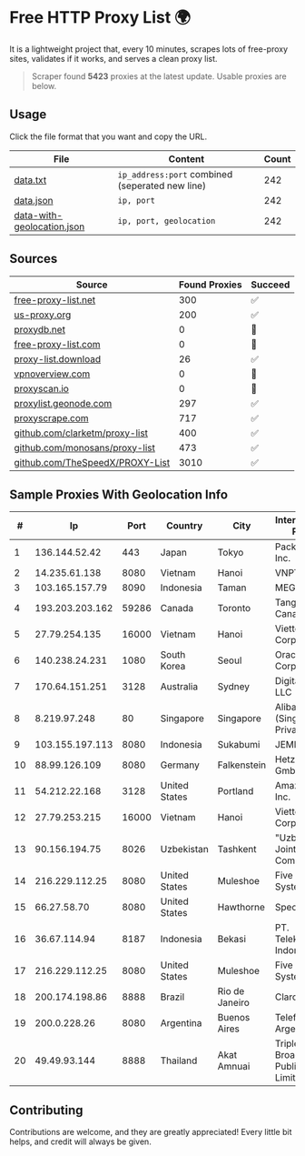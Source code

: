 
# Free HTTP Proxy List 🌍

It is a lightweight project that, every 10 minutes, scrapes lots of free-proxy sites, validates if it works, and serves a clean proxy list.


> Scraper found **5423** proxies at the latest update. Usable proxies are below.

## Usage

Click the file format that you want and copy the URL.


|File|Content|Count|
|----|-------|-----|
|[data.txt](https://raw.githubusercontent.com/themiralay/Proxy-List-World/master/data.txt)|`ip_address:port` combined (seperated new line)|242|
|[data.json](https://raw.githubusercontent.com/themiralay/Proxy-List-World/master/data.json)|`ip, port`|242|
|[data-with-geolocation.json](https://raw.githubusercontent.com/themiralay/Proxy-List-World/master/data-with-geolocation.json)|`ip, port, geolocation`|242|

## Sources

|Source|Found Proxies|Succeed|
|------|-------------|-------|
|[free-proxy-list.net](https://free-proxy-list.net)|300|✅|
|[us-proxy.org](https://www.us-proxy.org)|200|✅|
|[proxydb.net](http://proxydb.net)|0|🚫|
|[free-proxy-list.com](https://free-proxy-list.com/?page=&port=&type%5B%5D=http&type%5B%5D=https&up_time=0&search=Search)|0|🚫|
|[proxy-list.download](https://www.proxy-list.download/HTTP)|26|✅|
|[vpnoverview.com](https://vpnoverview.com/privacy/anonymous-browsing/free-proxy-servers)|0|🚫|
|[proxyscan.io](https://www.proxyscan.io)|0|🚫|
|[proxylist.geonode.com](https://proxylist.geonode.com/api/proxy-list?limit=300&page=1&sort_by=lastChecked&sort_type=desc&protocols=http,https)|297|✅|
|[proxyscrape.com](https://api.proxyscrape.com/v2/?request=displayproxies&protocol=http&timeout=10000&country=all&ssl=all&anonymity=all)|717|✅|
|[github.com/clarketm/proxy-list](https://raw.githubusercontent.com/clarketm/proxy-list/master/proxy-list-raw.txt)|400|✅|
|[github.com/monosans/proxy-list](https://raw.githubusercontent.com/monosans/proxy-list/main/proxies/http.txt)|473|✅|
|[github.com/TheSpeedX/PROXY-List](https://raw.githubusercontent.com/TheSpeedX/PROXY-List/master/http.txt)|3010|✅|


## Sample Proxies With Geolocation Info

|#|Ip|Port|Country|City|Internet Service Provider|
|-|--|----|-------|----|-------------------------|
|1|136.144.52.42|443|Japan|Tokyo|Packet Host, Inc.|
|2|14.235.61.138|8080|Vietnam|Hanoi|VNPT|
|3|103.165.157.79|8090|Indonesia|Taman|MEGADATA-ISP|
|4|193.203.203.162|59286|Canada|Toronto|Tangram Canada Inc.|
|5|27.79.254.135|16000|Vietnam|Hanoi|Viettel Corporation|
|6|140.238.24.231|1080|South Korea|Seoul|Oracle Corporation|
|7|170.64.151.251|3128|Australia|Sydney|DigitalOcean, LLC|
|8|8.219.97.248|80|Singapore|Singapore|Alibaba Cloud (Singapore) Private Limited|
|9|103.155.197.113|8080|Indonesia|Sukabumi|JEMBATANDATA|
|10|88.99.126.109|8080|Germany|Falkenstein|Hetzner Online GmbH|
|11|54.212.22.168|3128|United States|Portland|Amazon.com, Inc.|
|12|27.79.253.215|16000|Vietnam|Hanoi|Viettel Corporation|
|13|90.156.194.75|8026|Uzbekistan|Tashkent|"Uzbektelekom" Joint Stock Company|
|14|216.229.112.25|8080|United States|Muleshoe|Five Area Systems, LLC|
|15|66.27.58.70|8080|United States|Hawthorne|Spectrum|
|16|36.67.114.94|8187|Indonesia|Bekasi|PT. Telekomunikasi Indonesia|
|17|216.229.112.25|8080|United States|Muleshoe|Five Area Systems, LLC|
|18|200.174.198.86|8888|Brazil|Rio de Janeiro|Claro S.A|
|19|200.0.228.26|8080|Argentina|Buenos Aires|Telefonica de Argentina|
|20|49.49.93.144|8888|Thailand|Akat Amnuai|Triple T Broadband Public Company Limited|



## Contributing

Contributions are welcome, and they are greatly appreciated! Every
little bit helps, and credit will always be given.

